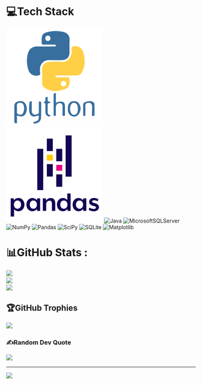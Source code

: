 # 💻Tech Stack
![Python](https://github.com/devicons/devicon/raw/master/icons/python/python-original-wordmark.svg)
![Pandas](https://github.com/devicons/devicon/raw/master/icons/pandas/pandas-original-wordmark.svg)
![Java](https://img.shields.io/badge/java-%23ED8B00.svg?style=for-the-badge&logo=java&logoColor=white) 
![MicrosoftSQLServer](https://img.shields.io/badge/Microsoft%20SQL%20Sever-CC2927?style=for-the-badge&logo=microsoft%20sql%20server&logoColor=white) 
![NumPy](https://img.shields.io/badge/numpy-%23013243.svg?style=for-the-badge&logo=numpy&logoColor=white) 
![Pandas](https://img.shields.io/badge/pandas-%23150458.svg?style=for-the-badge&logo=pandas&logoColor=white) 
![SciPy](https://img.shields.io/badge/SciPy-%230C55A5.svg?style=for-the-badge&logo=scipy&logoColor=%white) 
![SQLite](https://img.shields.io/badge/sqlite-%2307405e.svg?style=for-the-badge&logo=sqlite&logoColor=white)
![Matplotlib](https://matplotlib.org/stable/_static/logo2.svg)
# 📊GitHub Stats :
![](https://github-readme-stats.vercel.app/api?username=ismailculha&theme=gruvbox&hide_border=false&include_all_commits=true&count_private=false)<br/>
![](https://github-readme-streak-stats.herokuapp.com/?user=ismailculha&theme=gruvbox&hide_border=false)<br/>
![](https://github-readme-stats.vercel.app/api/top-langs/?username=ismailculha&theme=gruvbox&hide_border=false&include_all_commits=true&count_private=false&layout=compact)

## 🏆GitHub Trophies
![](https://github-profile-trophy.vercel.app/?username=ismailculha&theme=gruvbox&no-frame=false&no-bg=false&margin-w=4)

### ✍️Random Dev Quote
![](https://quotes-github-readme.vercel.app/api?type=horizontal&theme=gruvbox)

---
[![](https://visitcount.itsvg.in/api?id=ismailculha&icon=0&color=0)](https://visitcount.itsvg.in)

